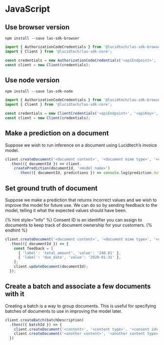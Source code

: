 # JavaScript

## Use browser version

```text
npm install --save las-sdk-browser
```

```javascript
import { AuthorizationCodeCredentials } from '@lucidtech/las-sdk-browser';
import { Client } from '@lucidtech/las-sdk-core';

const credentials = new AuthorizationCodeCredentials('<apiEndpoint>', '<apiKey>', '<clientId>',  '<redirectUri>', '<launchUriFn>', '<authEndpoint>');
const client = new Client(credentials);
```

## Use node version

```text
npm install --save las-sdk-node
```

```javascript
import { AuthorizationCodeCredentials } from '@lucidtech/las-sdk-browser';
import { Client } from '@lucidtech/las-sdk-core';

const credentials = new ClientCredentials('<apiEndpoint>', '<apiKey>', '<clientId>',  '<clientSecret>', '<authEndpoint>');
const client = new Client(credentials);
```

## Make a prediction on a document

Suppose we wish to run inference on a document using Lucidtech’s invoice model.

```javascript
client.createDocument('<document content>', '<document mime type>', '<consent id>')
  .then(({ documentId }) => client.
    createPrediction(documentId, '<model name>')
      .then(({ documentId, predictions }) => console.log(prediction.data)));
```

## Set ground truth of document

Suppose we make a prediction that returns incorrect values and we wish to improve the model for future use. We can do so by sending feedback to the model, telling it what the expected values should have been.

{% hint style="info" %}
Consent ID is an identifier you can assign to documents to keep track of document ownership for your customers.
{% endhint %}

```javascript
client.createDocument('<document content>', '<document mime type>', '<consent id>')
  .then(({ documentId }) => {
    const feedback = [
      { 'label': 'total_amount', 'value': '240.01' },
      { 'label': 'due_date', 'value': '2020-01-31' },
    ];
    client.updateDocument(documentId);
  });
```

## Create a batch and associate a few documents with it

Creating a batch is a way to group documents. This is useful for specifying batches of documents to use in improving the model later.

```javascript
client.createBatch(batchDescription)
  .then(({ batchId }) => {
    client.createDocument('<content>', '<content type>', '<consent id>', batchId)
    client.createDocument('<another content>', '<another content type>', '<consent id>', batchId);
  })
```

